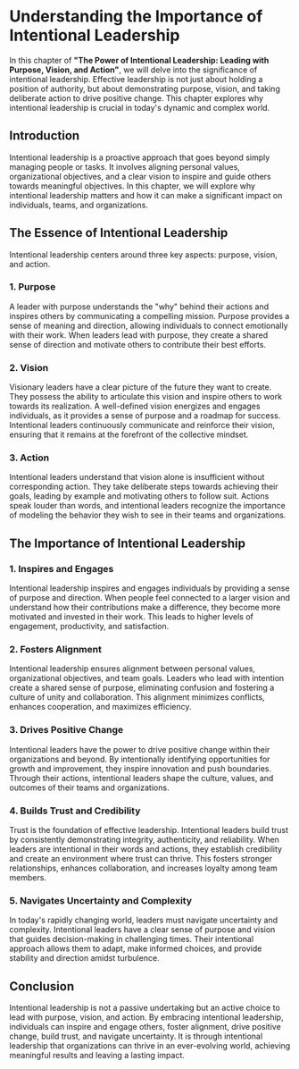 Understanding the Importance of Intentional Leadership
===============================================================

In this chapter of **"The Power of Intentional Leadership: Leading with Purpose, Vision, and Action"**, we will delve into the significance of intentional leadership. Effective leadership is not just about holding a position of authority, but about demonstrating purpose, vision, and taking deliberate action to drive positive change. This chapter explores why intentional leadership is crucial in today's dynamic and complex world.

Introduction
------------

Intentional leadership is a proactive approach that goes beyond simply managing people or tasks. It involves aligning personal values, organizational objectives, and a clear vision to inspire and guide others towards meaningful objectives. In this chapter, we will explore why intentional leadership matters and how it can make a significant impact on individuals, teams, and organizations.

The Essence of Intentional Leadership
-------------------------------------

Intentional leadership centers around three key aspects: purpose, vision, and action.

### 1. **Purpose**

A leader with purpose understands the "why" behind their actions and inspires others by communicating a compelling mission. Purpose provides a sense of meaning and direction, allowing individuals to connect emotionally with their work. When leaders lead with purpose, they create a shared sense of direction and motivate others to contribute their best efforts.

### 2. **Vision**

Visionary leaders have a clear picture of the future they want to create. They possess the ability to articulate this vision and inspire others to work towards its realization. A well-defined vision energizes and engages individuals, as it provides a sense of purpose and a roadmap for success. Intentional leaders continuously communicate and reinforce their vision, ensuring that it remains at the forefront of the collective mindset.

### 3. **Action**

Intentional leaders understand that vision alone is insufficient without corresponding action. They take deliberate steps towards achieving their goals, leading by example and motivating others to follow suit. Actions speak louder than words, and intentional leaders recognize the importance of modeling the behavior they wish to see in their teams and organizations.

The Importance of Intentional Leadership
----------------------------------------

### 1. **Inspires and Engages**

Intentional leadership inspires and engages individuals by providing a sense of purpose and direction. When people feel connected to a larger vision and understand how their contributions make a difference, they become more motivated and invested in their work. This leads to higher levels of engagement, productivity, and satisfaction.

### 2. **Fosters Alignment**

Intentional leadership ensures alignment between personal values, organizational objectives, and team goals. Leaders who lead with intention create a shared sense of purpose, eliminating confusion and fostering a culture of unity and collaboration. This alignment minimizes conflicts, enhances cooperation, and maximizes efficiency.

### 3. **Drives Positive Change**

Intentional leaders have the power to drive positive change within their organizations and beyond. By intentionally identifying opportunities for growth and improvement, they inspire innovation and push boundaries. Through their actions, intentional leaders shape the culture, values, and outcomes of their teams and organizations.

### 4. **Builds Trust and Credibility**

Trust is the foundation of effective leadership. Intentional leaders build trust by consistently demonstrating integrity, authenticity, and reliability. When leaders are intentional in their words and actions, they establish credibility and create an environment where trust can thrive. This fosters stronger relationships, enhances collaboration, and increases loyalty among team members.

### 5. **Navigates Uncertainty and Complexity**

In today's rapidly changing world, leaders must navigate uncertainty and complexity. Intentional leaders have a clear sense of purpose and vision that guides decision-making in challenging times. Their intentional approach allows them to adapt, make informed choices, and provide stability and direction amidst turbulence.

Conclusion
----------

Intentional leadership is not a passive undertaking but an active choice to lead with purpose, vision, and action. By embracing intentional leadership, individuals can inspire and engage others, foster alignment, drive positive change, build trust, and navigate uncertainty. It is through intentional leadership that organizations can thrive in an ever-evolving world, achieving meaningful results and leaving a lasting impact.
